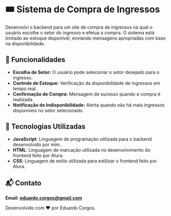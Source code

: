 # 🎟️ Sistema de Compra de Ingressos

Desenvolvi o backend para um site de compra de ingressos na qual o usuário escolhe o setor do ingresso e efetua a compra. O sistema está limitado ao estoque disponível, enviando mensagens apropriadas com base na disponibilidade.

## 📝 Funcionalidades

- **Escolha de Setor:** O usuário pode selecionar o setor desejado para o ingresso.
- **Controle de Estoque:** Verificação da disponibilidade de ingressos em tempo real.
- **Confirmação de Compra:** Mensagem de sucesso quando a compra é realizada.
- **Notificação de Indisponibilidade:** Alerta quando não há mais ingressos disponíveis no setor selecionado.
  
## 🚀 Tecnologias Utilizadas

- **JavaScript**: Linguagem de programação utilizada para o backend desenvolvido por mim.
- **HTML**: Linguagem de marcação utilizada no desenvolvimento do frontend feito por Alura.
- **CSS**: Linguagem de estilo utilizada para estilizar o frontend feito por Alura.
  
## 📬 Contato
**Email: eduardo.corgos@gmail.com**

Desenvolvido com ❤️ por Eduardo Corgos.
